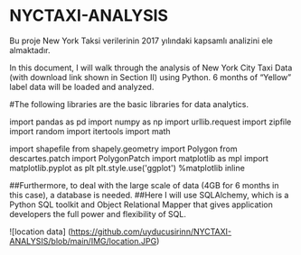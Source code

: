 # NYCTAXI-ANALYSIS
Bu proje New York Taksi verilerinin 2017 yılındaki kapsamlı analizini ele almaktadır.


In this document, I will walk through the analysis of New York City Taxi Data (with download link shown in Section II) using Python. 6 months of “Yellow” label data will be loaded and analyzed.


#The following libraries are the basic libraries for data analytics.

import pandas as pd
import numpy as np
import urllib.request
import zipfile
import random
import itertools
import math

import shapefile
from shapely.geometry import Polygon
from descartes.patch import PolygonPatch
import matplotlib as mpl
import matplotlib.pyplot as plt
plt.style.use('ggplot')
%matplotlib inline

##Furthermore, to deal with the large scale of data (4GB for 6 months in this case), a database is needed. 
##Here I will use SQLAlchemy, which is a Python SQL toolkit and Object Relational Mapper that gives application developers the full power and flexibility of SQL.


![location data] (https://github.com/uyducusirinn/NYCTAXI-ANALYSIS/blob/main/IMG/location.JPG)




